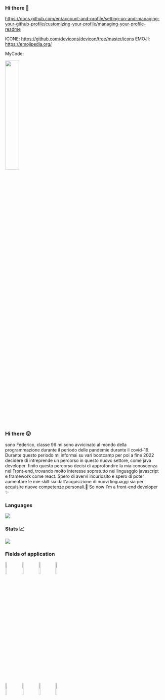 ### Hi there 👋

https://docs.github.com/en/account-and-profile/setting-up-and-managing-your-github-profile/customizing-your-profile/managing-your-profile-readme


ICONE: https://github.com/devicons/devicon/tree/master/icons
EMOJI: https://emojipedia.org/


MyCode:

<img text-align="center" width="30%" src="https://storyset.com/illustration/code-typing/bro#63E07BFF&hide=&hide=complete" />

### Hi there 😜

sono Federico, classe 96 mi sono avvicinato al mondo della programmazione durante il periodo delle pandemie durante il covid-19.
Durante questo periodo mi informai su vari bootcamp per poi a fine 2022 decidere di intreprende un percorso in questo nuovo settore, come java developer.
finito questo percorso decisi di approfondire la mia conoscenza nel Front-end, trovando molto interesse sopratutto nel linguaggio javascript e framework come react.
Spero di avervi incuriosito e spero di poter aumentare le mie skill sia dall'acquisizione di nuovi linguaggi sia per acquisire nuove competenze personali.🙏
So now I'm a front-end developer ✨

### Languages
<img src="https://github-readme-stats.vercel.app/api/top-langs?username=EricaCandido"/>


### Stats 📈
<img src="https://github-readme-stats.vercel.app/api?username=EricaCandido&show_icons=true"/>  

### Fields of application
<code><img width="10%" src="https://www.vectorlogo.zone/logos/python/python-ar21.svg"></code>
<code><img width="10%" src="https://www.vectorlogo.zone/logos/javascript/javascript-horizontal.svg"></code>
<code><img width="10%" src="https://www.vectorlogo.zone/logos/w3_html5/w3_html5-ar21.svg"></code>
<code><img width="10%" src="https://www.vectorlogo.zone/logos/npmjs/npmjs-ar21.svg"></code>
<br />
<code><img width="10%" src="https://www.vectorlogo.zone/logos/w3_css/w3_css-ar21.svg"></code>
<code><img width="10%" src="https://www.vectorlogo.zone/logos/reactjs/reactjs-ar21.svg"></code>
<code><img width="10%" src="https://www.vectorlogo.zone/logos/canva/canva-ar21.svg"></code>
<code><img width="10%" src="https://www.vectorlogo.zone/logos/sass-lang/sass-lang-ar21.svg"></code>
<!--
**Federico-Z96/Federico-Z96** is a ✨ _special_ ✨ repository because its `README.md` (this file) appears on your GitHub profile.

Here are some ideas to get you started:
- 🔭 I’m currently working on ...
- 🌱 I’m currently learning ...
- 👯 I’m looking to collaborate on ...
- 🤔 I’m looking for help with ...
- 💬 Ask me about ...
- 📫 How to reach me: ...
- 😄 Pronouns: ...
- ⚡ Fun fact: ...

-->
